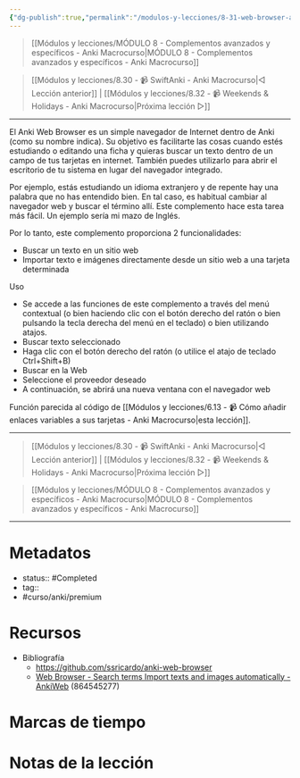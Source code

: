 ```yaml
---
{"dg-publish":true,"permalink":"/modulos-y-lecciones/8-31-web-browser-anki-macrocurso/","noteIcon":"","updated":"2024-05-22T13:35:18.547+02:00"}
---
```



> [[Módulos y lecciones/MÓDULO 8 - Complementos avanzados y específicos - Anki Macrocurso\|MÓDULO 8 - Complementos avanzados y específicos - Anki Macrocurso]]

> [[Módulos y lecciones/8.30 - 📹 SwiftAnki - Anki Macrocurso\|◁ Lección anterior]] | [[Módulos y lecciones/8.32 - 📹 Weekends & Holidays - Anki Macrocurso\|Próxima lección ▷]]

---

El Anki Web Browser es un simple navegador de Internet dentro de Anki (como su nombre indica). Su objetivo es facilitarte las cosas cuando estés estudiando o editando una ficha y quieras buscar un texto dentro de un campo de tus tarjetas en internet. También puedes utilizarlo para abrir el escritorio de tu sistema en lugar del navegador integrado.

Por ejemplo, estás estudiando un idioma extranjero y de repente hay una palabra que no has entendido bien. En tal caso, es habitual cambiar al navegador web y buscar el término allí. Este complemento hace esta tarea más fácil. Un ejemplo sería mi mazo de Inglés.

Por lo tanto, este complemento proporciona 2 funcionalidades:
- Buscar un texto en un sitio web
- Importar texto e imágenes directamente desde un sitio web a una tarjeta determinada

Uso
- Se accede a las funciones de este complemento a través del menú contextual (o bien haciendo clic con el botón derecho del ratón o bien pulsando la tecla derecha del menú en el teclado) o bien utilizando atajos.
- Buscar texto seleccionado
- Haga clic con el botón derecho del ratón (o utilice el atajo de teclado Ctrl+Shift+B)
- Buscar en la Web
- Seleccione el proveedor deseado
- A continuación, se abrirá una nueva ventana con el navegador web

Función parecida al código de [[Módulos y lecciones/6.13 - 📹 Cómo añadir enlaces variables a sus tarjetas - Anki Macrocurso\|esta lección]].

---

> [[Módulos y lecciones/8.30 - 📹 SwiftAnki - Anki Macrocurso\|◁ Lección anterior]] | [[Módulos y lecciones/8.32 - 📹 Weekends & Holidays - Anki Macrocurso\|Próxima lección ▷]]

> [[Módulos y lecciones/MÓDULO 8 - Complementos avanzados y específicos - Anki Macrocurso\|MÓDULO 8 - Complementos avanzados y específicos - Anki Macrocurso]]

---

# Metadatos
- status:: #Completed 
- tag:: 
- #curso/anki/premium

# Recursos
- Bibliografía
	- https://github.com/ssricardo/anki-web-browser
	- [Web Browser - Search terms Import texts and images automatically - AnkiWeb](https://ankiweb.net/shared/info/864545277) (864545277)

# Marcas de tiempo


# Notas de la lección
